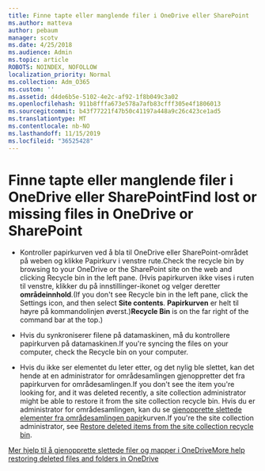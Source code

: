 ```yaml
---
title: Finne tapte eller manglende filer i OneDrive eller SharePoint
ms.author: matteva
author: pebaum
manager: scotv
ms.date: 4/25/2018
ms.audience: Admin
ms.topic: article
ROBOTS: NOINDEX, NOFOLLOW
localization_priority: Normal
ms.collection: Adm_O365
ms.custom: ''
ms.assetid: d4de6b5e-5102-4e2c-af92-1f8b049c3a02
ms.openlocfilehash: 911b8fffa673e578a7afb83cfff305e4f1806013
ms.sourcegitcommit: b43f77221f47b50c41197a448a9c26c423ce1ad5
ms.translationtype: MT
ms.contentlocale: nb-NO
ms.lasthandoff: 11/15/2019
ms.locfileid: "36525428"
---
```

# <a name="find-lost-or-missing-files-in-onedrive-or-sharepoint"></a><span data-ttu-id="f22f4-102">Finne tapte eller manglende filer i OneDrive eller SharePoint</span><span class="sxs-lookup"><span data-stu-id="f22f4-102">Find lost or missing files in OneDrive or SharePoint</span></span>

- <span data-ttu-id="f22f4-103">Kontroller papirkurven ved å bla til OneDrive eller SharePoint-området på weben og klikke Papirkurv i venstre rute.</span><span class="sxs-lookup"><span data-stu-id="f22f4-103">Check the recycle bin by browsing to your OneDrive or the SharePoint site on the web and clicking Recycle bin in the left pane.</span></span> <span data-ttu-id="f22f4-104">(Hvis papirkurven ikke vises i ruten til venstre, klikker du på innstillinger-ikonet og velger deretter **områdeinnhold**.</span><span class="sxs-lookup"><span data-stu-id="f22f4-104">(If you don't see Recycle bin in the left pane, click the Settings icon, and then select **Site contents**.</span></span> <span data-ttu-id="f22f4-105">**Papirkurven** er helt til høyre på kommandolinjen øverst.)</span><span class="sxs-lookup"><span data-stu-id="f22f4-105">**Recycle Bin** is on the far right of the command bar at the top.)</span></span> 
    
- <span data-ttu-id="f22f4-106">Hvis du synkroniserer filene på datamaskinen, må du kontrollere papirkurven på datamaskinen.</span><span class="sxs-lookup"><span data-stu-id="f22f4-106">If you're syncing the files on your computer, check the Recycle bin on your computer.</span></span> 
    
- <span data-ttu-id="f22f4-107">Hvis du ikke ser elementet du leter etter, og det nylig ble slettet, kan det hende at en administrator for områdesamlingen gjenoppretter det fra papirkurven for områdesamlingen.</span><span class="sxs-lookup"><span data-stu-id="f22f4-107">If you don't see the item you're looking for, and it was deleted recently, a site collection administrator might be able to restore it from the site collection recycle bin.</span></span> <span data-ttu-id="f22f4-108">Hvis du er administrator for områdesamlingen, kan du se [gjenopprette slettede elementer fra områdesamlingen papir](https://go.microsoft.com/fwlink/?linkid=866439)kurven.</span><span class="sxs-lookup"><span data-stu-id="f22f4-108">If you're the site collection administrator, see [Restore deleted items from the site collection recycle bin](https://go.microsoft.com/fwlink/?linkid=866439).</span></span>
    
[<span data-ttu-id="f22f4-109">Mer hjelp til å gjenopprette slettede filer og mapper i OneDrive</span><span class="sxs-lookup"><span data-stu-id="f22f4-109">More help restoring deleted files and folders in OneDrive</span></span>](https://go.microsoft.com/fwlink/?linkid=872872)
  

